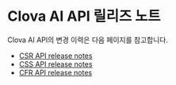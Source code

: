 # Clova AI API 릴리즈 노트
Clova AI API의 변경 이력은 다음 페이지를 참고합니다.

* [CSR API release notes](/ReleaseNotes/CSR.md)
* [CSS API release notes](/ReleaseNotes/CSS.md)
* [CFR API release notes](/ReleaseNotes/CFR.md)
